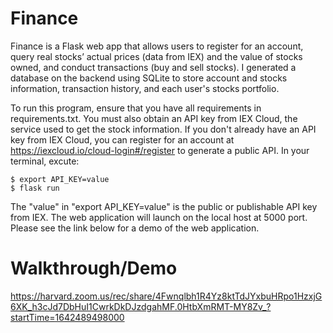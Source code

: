 # Finance

Finance is a Flask web app that allows users to register for an account, query real stocks’ actual prices (data from IEX) and the value of stocks owned, and conduct transactions (buy and sell stocks). I generated a database on the backend using SQLite to store account and stocks information, transaction history, and each user's stocks portfolio. 


To run this program, ensure that you have all requirements in requirements.txt. You must also obtain an API key from IEX Cloud, the service used to get the stock information. If you don't already have an API key from IEX Cloud, you can register for an account at https://iexcloud.io/cloud-login#/register to generate a public API. In your terminal, excute:

    $ export API_KEY=value
    $ flask run

The "value" in "export API_KEY=value" is the public or publishable API key from IEX. The web application will launch on the local host at 5000 port. Please see the link below for a demo of the web application.


# Walkthrough/Demo

https://harvard.zoom.us/rec/share/4Fwnqlbh1R4Yz8ktTdJYxbuHRpo1HzxjG6XK_h3cJd7DbHuI1CwrkDkDJzdgahMF.0HtbXmRMT-MY8Zv_?startTime=1642489498000
